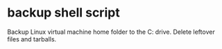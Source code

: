 # backup shell script

Backup Linux virtual machine home folder to the C: drive.
Delete leftover files and tarballs.

